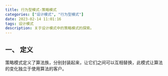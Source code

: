 ```yaml
---
title: 行为型模式-策略模式
categories: ["设计模式", "行为型模式"]
date: 2023-02-14 11:01:16
tags: 设计模式
description: 关于设计模式中的策略模式的探索。
---
```

## 一、 定义
策略模式定义了算法族，分别封装起来，让它们之间可以互相替换，此模式让算法的变化独立于使用算法的客户。

## 